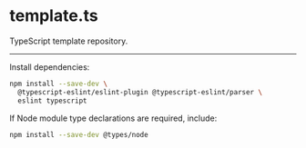 # template.ts

TypeScript template repository.

---

Install dependencies:

```sh
npm install --save-dev \
  @typescript-eslint/eslint-plugin @typescript-eslint/parser \
  eslint typescript
```

If Node module type declarations are required, include:

```sh
npm install --save-dev @types/node
```
